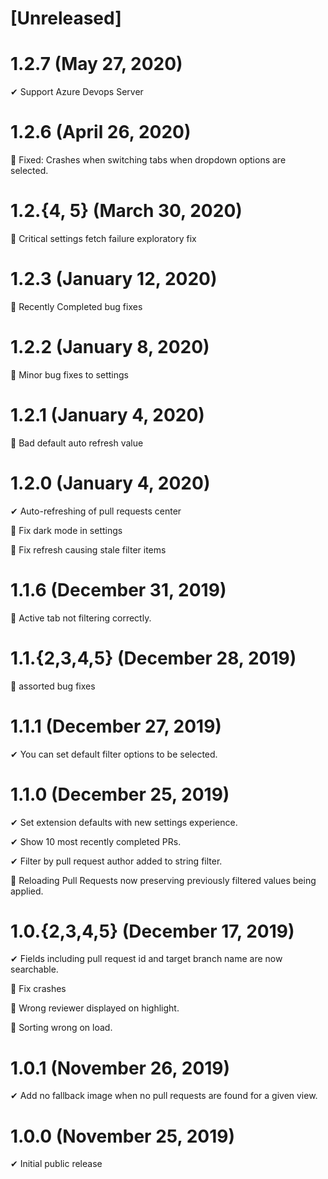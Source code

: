 # [Unreleased]

# 1.2.7 (May 27, 2020)

✔ Support Azure Devops Server

# 1.2.6 (April 26, 2020)

🐛 Fixed: Crashes when switching tabs when dropdown options are selected.

# 1.2.{4, 5} (March 30, 2020)

🐛 Critical settings fetch failure exploratory fix

# 1.2.3 (January 12, 2020)

🐛 Recently Completed bug fixes

# 1.2.2 (January 8, 2020)

🐛 Minor bug fixes to settings

# 1.2.1 (January 4, 2020)

🐛 Bad default auto refresh value

# 1.2.0 (January 4, 2020)

✔ Auto-refreshing of pull requests center

🐛 Fix dark mode in settings

🐛 Fix refresh causing stale filter items

# 1.1.6 (December 31, 2019)

🐛 Active tab not filtering correctly.

# 1.1.{2,3,4,5} (December 28, 2019)

🐛 assorted bug fixes

# 1.1.1 (December 27, 2019)

✔ You can set default filter options to be selected.

# 1.1.0 (December 25, 2019)

✔ Set extension defaults with new settings experience.

✔ Show 10 most recently completed PRs.

✔ Filter by pull request author added to string filter.

🐛 Reloading Pull Requests now preserving previously filtered values being applied.

# 1.0.{2,3,4,5} (December 17, 2019)

✔ Fields including pull request id and target branch name are now searchable.

🐛 Fix crashes

🐛 Wrong reviewer displayed on highlight.

🐛 Sorting wrong on load.

# 1.0.1 (November 26, 2019)

✔ Add no fallback image when no pull requests are found for a given view.

# 1.0.0 (November 25, 2019)

✔ Initial public release
